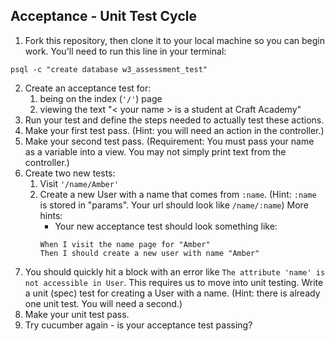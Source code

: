 ## Acceptance - Unit Test Cycle

1. Fork this repository, then clone it to your local machine so you can begin work. You'll need to run this line in your terminal:
```
psql -c "create database w3_assessment_test"
```
2. Create an acceptance test for:
    1. being on the index (`'/'`) page
    2. viewing the text "< your name > is a student at Craft Academy"
3. Run your test and define the steps needed to actually test these actions.
4. Make your first test pass. (Hint: you will need an action in the controller.)
5. Make your second test pass. (Requirement: You must pass your name as a variable into a view. You may not simply print text from the controller.)
6. Create two new tests:
    1. Visit `'/name/Amber'`
    2. Create a new User with a name that comes from `:name`. (Hint: `:name` is stored in "params". Your url should look like `/name/:name`)
        More hints:
        - Your new acceptance test should look something like:
        ```
        When I visit the name page for "Amber"
        Then I should create a new user with name "Amber"
        ```
7. You should quickly hit a block with an error like `The attribute 'name' is not accessible in User`. This requires us to move into unit testing. Write a unit (spec) test for creating a User with a name. (Hint: there is already one unit test. You will need a second.)
8. Make your unit test pass.
9. Try cucumber again - is your acceptance test passing?
